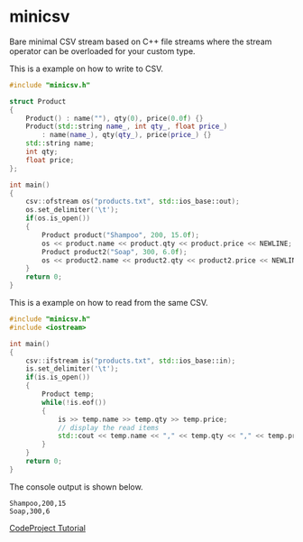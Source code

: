 # minicsv

Bare minimal CSV stream based on C++ file streams where the stream operator can be overloaded for your custom type.

This is a example on how to write to CSV.

```cpp
#include "minicsv.h"

struct Product
{
    Product() : name(""), qty(0), price(0.0f) {}
    Product(std::string name_, int qty_, float price_) 
        : name(name_), qty(qty_), price(price_) {}
    std::string name;
    int qty;
    float price;
};

int main()
{
    csv::ofstream os("products.txt", std::ios_base::out);
    os.set_delimiter('\t');
    if(os.is_open())
    {
        Product product("Shampoo", 200, 15.0f);
        os << product.name << product.qty << product.price << NEWLINE;
        Product product2("Soap", 300, 6.0f);
        os << product2.name << product2.qty << product2.price << NEWLINE;
    }
    return 0;
}
```

This is a example on how to read from the same CSV.

```cpp
#include "minicsv.h"
#include <iostream>

int main()
{
    csv::ifstream is("products.txt", std::ios_base::in);
    is.set_delimiter('\t');
    if(is.is_open())
    {
        Product temp;
        while(!is.eof())
        {
            is >> temp.name >> temp.qty >> temp.price;
            // display the read items
            std::cout << temp.name << "," << temp.qty << "," << temp.price << std::endl;
        }
    }
    return 0;
}
```

The console output is shown below.

```
Shampoo,200,15
Soap,300,6
```

[CodeProject Tutorial](http://www.codeproject.com/Articles/741183/Minimalistic-CSV-Streams)
